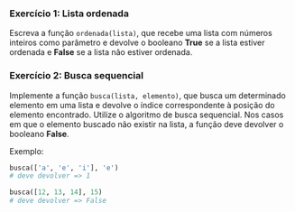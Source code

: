 ### Exercício 1: Lista ordenada

Escreva a função ```ordenada(lista)```, que recebe uma lista com números inteiros como parâmetro e devolve o booleano **True** se a lista estiver ordenada e **False** se a lista não estiver ordenada.

### Exercício 2: Busca sequencial

Implemente a função ```busca(lista, elemento)```, que busca um determinado elemento em uma lista e devolve o índice correspondente à posição do elemento encontrado. Utilize o algoritmo de busca sequencial. Nos casos em que o elemento buscado não existir na lista, a função deve devolver o booleano **False**.

Exemplo:

```python
busca(['a', 'e', 'i'], 'e')
# deve devolver => 1

busca([12, 13, 14], 15)
# deve devolver => False
```
